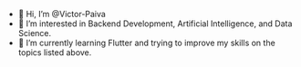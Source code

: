 - 👋 Hi, I’m @Victor-Paiva
- 👀 I’m interested in Backend Development, Artificial Intelligence, and Data Science.
- 🌱 I’m currently learning Flutter and trying to improve my skills on the topics listed above.


<!---
- 💞️ I’m looking to collaborate on ...
- 📫 How to reach me ...
Victor-Paiva/Victor-Paiva is a ✨ special ✨ repository because its `README.md` (this file) appears on your GitHub profile.
You can click the Preview link to take a look at your changes.
--->
